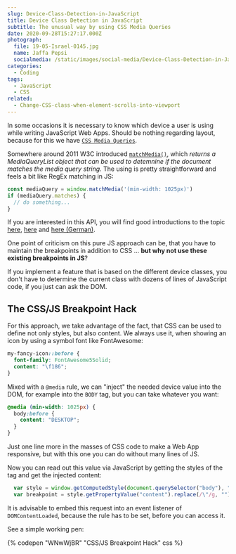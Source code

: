 ```yaml
---
slug: Device-Class-Detection-in-JavaScript
title: Device Class Detection in JavaScript
subtitle: The unusual way by using CSS Media Queries
date: 2020-09-28T15:27:17.000Z
photograph:
  file: 19-05-Israel-0145.jpg
  name: Jaffa Pepsi
  socialmedia: /static/images/social-media/Device-Class-Detection-in-JavaScript.png
categories:
  - Coding
tags:
  - JavaScript
  - CSS
related:
  - Change-CSS-class-when-element-scrolls-into-viewport
---
```

In some occasions it is necessary to know which device a user is using while writing JavaScript Web Apps. Should be nothing regarding layout, because for this we have [``CSS Media Queries``](https://developer.mozilla.org/de/docs/Web/CSS/Media_Queries/Using_media_queries). 

Somewhere around 2011 W3C introduced [``matchMedia()``](https://developer.mozilla.org/en-US/docs/Web/API/Window/matchMedia), which *returns a MediaQueryList object that can be used to detemnine if the document matches the media query string.* The using is pretty straightforward and feels a bit like RegEx matching in JS:

```js
const mediaQuery = window.matchMedia('(min-width: 1025px)')
if (mediaQuery.matches) {
  // do something...  
}
```

If you are interested in this API, you will find good introductions to the topic [here](https://css-tricks.com/working-with-javascript-media-queries/), [here](https://hacks.mozilla.org/2012/06/using-window-matchmedia-to-do-media-queries-in-javascript/) and [here (German)](https://www.mediaevent.de/javascript/window-matchMedia.html).

One point of criticism on this pure JS approach can be, that you have to maintain the breakpoints in addition to CSS ... **but why not use these existing breakpoints in JS**?

<!-- more -->

If you implement a feature that is based on the different device classes, you don't have to determine the current class with dozens of lines of JavaScript code, if you just can ask the DOM.

## The CSS/JS Breakpoint Hack

For this approach, we take advantage of the fact, that CSS can be used to define not only styles, but also content. We always use it, when showing an icon by using a symbol font like FontAwesome:

```css
my-fancy-icon::before {
  font-family: FontAwesome5Solid;
  content: "\f186";
}
```

Mixed with a ``@media`` rule, we can "inject" the needed device value into the DOM, for example into the ``BODY`` tag, but you can take whatever you want:

```css
@media (min-width: 1025px) {
  body:before {
    content: "DESKTOP";
  }
}
```

Just one line more in the masses of CSS code to make a Web App responsive, but with this one you can do without many lines of JS.

Now you can read out this value via JavaScript by getting the styles of the tag and get the injected content:

```js
  var style = window.getComputedStyle(document.querySelector("body"), ":before");
  var breakpoint = style.getPropertyValue("content").replace(/\"/g, "");
```

It is advisable to embed this request into an event listener of ``DOMContentLoaded``, because the rule has to be set, before you can access it.

See a simple working pen:

{% codepen "WNwWjBR" "CSS/JS Breakpoint Hack" css %}

